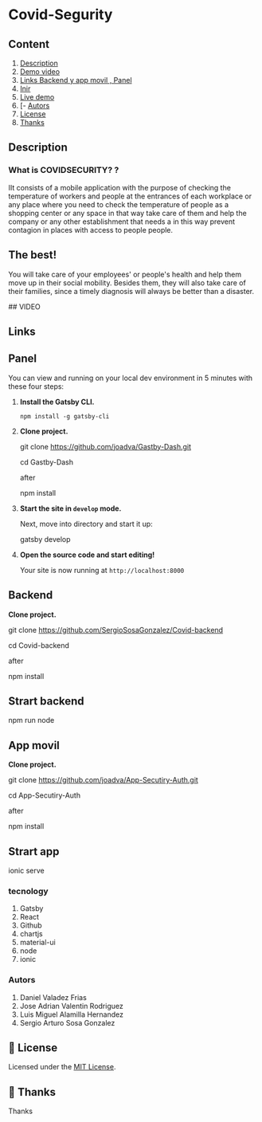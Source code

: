 # Covid-Segurity

## Content

1. [Description](#Description)
1. [Demo video]()
1. [Links Backend y app movil , Panel](#Links)
1. [Inir](#Instalar)
1. [Live demo](#live-demo)
1. [- [Autors](#Autors)
1. [License](#memo-license)
1. [Thanks ](#-thanks)

## Description

### What is COVIDSECURITY? ?

IIt consists of a mobile application with the purpose of checking the temperature of workers and people at the entrances of each workplace or any place where you need to check the temperature of people as a shopping center or any space in that way take care of them and help the company or any other establishment that needs a in this way prevent contagion in places with access to people people.

## The best!

You will take care of your employees' or people's health and help them move up in their social mobility. Besides them, they will also take care of their families, since a timely diagnosis will always be better than a disaster.

## VIDEO


## Links

## Panel

You can view and running on your local dev environment in 5 minutes with these four steps:

1. **Install the Gatsby CLI.**

   ```shell
   npm install -g gatsby-cli
   ```

2. **Clone project.**

   git clone https://github.com/joadva/Gastby-Dash.git

   cd Gastby-Dash

   after

   npm install

3. **Start the site in `develop` mode.**

   Next, move into directory and start it up:

   gatsby develop

4. **Open the source code and start editing!**

   Your site is now running at `http://localhost:8000`

## Backend

**Clone project.**

git clone https://github.com/SergioSosaGonzalez/Covid-backend

cd Covid-backend

after

npm install

## Strart backend

npm run node

## App movil

**Clone project.**

git clone https://github.com/joadva/App-Secutiry-Auth.git

cd App-Secutiry-Auth

after

npm install

## Strart app

ionic serve

### tecnology

1. Gatsby
2. React
3. Github
4. chartjs
5. material-ui
6. node
7. ionic

### Autors

1. Daniel Valadez Frias
2. Jose Adrian Valentin Rodriguez
3. Luis Miguel Alamilla Hernandez
4. Sergio Arturo Sosa Gonzalez

## :memo: License

Licensed under the [MIT License](./LICENSE).

## 💜 Thanks

Thanks

